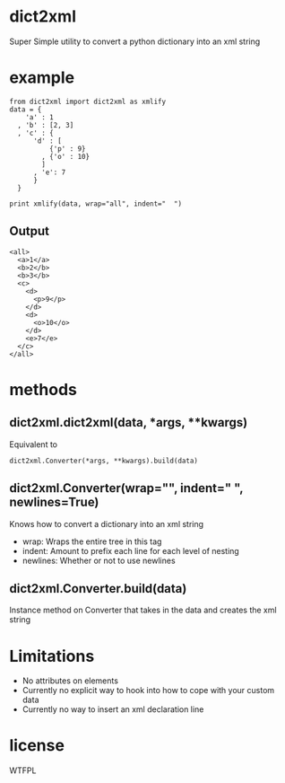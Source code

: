 dict2xml
========

Super Simple utility to convert a python dictionary into an xml string

example
=======

    from dict2xml import dict2xml as xmlify
    data = {
        'a' : 1
      , 'b' : [2, 3]
      , 'c' : {
          'd' : [
              {'p' : 9}
            , {'o' : 10}
            ]
          , 'e': 7
          }
      }
      
    print xmlify(data, wrap="all", indent="  ")

Output
------

    <all>
      <a>1</a>
      <b>2</b>
      <b>3</b>
      <c>
        <d>
          <p>9</p>
        </d>
        <d>
          <o>10</o>
        </d>
        <e>7</e>
      </c>
    </all>

methods
=======

dict2xml.dict2xml(data, *args, **kwargs)
----------------------------------------

Equivalent to
  
    dict2xml.Converter(*args, **kwargs).build(data)

dict2xml.Converter(wrap="", indent="  ", newlines=True)
-------------------------------------------------------

Knows how to convert a dictionary into an xml string

 * wrap: Wraps the entire tree in this tag
 * indent: Amount to prefix each line for each level of nesting
 * newlines: Whether or not to use newlines

dict2xml.Converter.build(data)
------------------------------

Instance method on Converter that takes in the data and creates the xml string

Limitations
===========

 * No attributes on elements
 * Currently no explicit way to hook into how to cope with your custom data
 * Currently no way to insert an xml declaration line

license
=======

WTFPL

